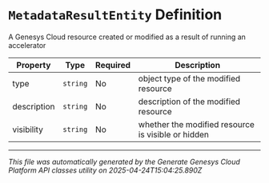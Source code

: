 # `MetadataResultEntity` Definition

A Genesys Cloud resource created or modified as a result of running an accelerator

| Property | Type | Required | Description |
|----------|------|----------|-------------|
| type | `string` | No | object type of the modified resource |
| description | `string` | No | description of the modified resource |
| visibility | `string` | No | whether the modified resource is visible or hidden |

---

*This file was automatically generated by the Generate Genesys Cloud Platform API classes utility on 2025-04-24T15:04:25.890Z*